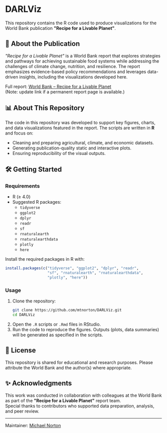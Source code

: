 # DARLViz

This repository contains the R code used to produce visualizations for the World Bank publication **"Recipe for a Livable Planet"**.

## 📘 About the Publication
*"Recipe for a Livable Planet"* is a World Bank report that explores strategies and pathways for achieving sustainable food systems while addressing the challenges of climate change, nutrition, and resilience. The report emphasizes evidence-based policy recommendations and leverages data-driven insights, including the visualizations developed here.

Full report: [World Bank – Recipe for a Livable Planet](https://www.worldbank.org/en/news/report/2025/01/23/recipe-for-a-livable-planet)  
(Note: update link if a permanent report page is available.)

## 📊 About This Repository
The code in this repository was developed to support key figures, charts, and data visualizations featured in the report. The scripts are written in **R** and focus on:
- Cleaning and preparing agricultural, climate, and economic datasets.
- Generating publication-quality static and interactive plots.
- Ensuring reproducibility of the visual outputs.

## 🛠️ Getting Started

### Requirements
- R (≥ 4.0)
- Suggested R packages:
  - `tidyverse`
  - `ggplot2`
  - `dplyr`
  - `readr`
  - `sf`
  - `rnaturalearth`
  - `rnaturalearthdata`
  - `plotly`
  - `here`

Install the required packages in R with:
```r
install.packages(c("tidyverse", "ggplot2", "dplyr", "readr", 
                   "sf", "rnaturalearth", "rnaturalearthdata", 
                   "plotly", "here"))
```

### Usage
1. Clone the repository:
   ```bash
   git clone https://github.com/mtnorton/DARLViz.git
   cd DARLViz
   ```
2. Open the `.R` scripts or `.Rmd` files in RStudio.
3. Run the code to reproduce the figures. Outputs (plots, data summaries) will be generated as specified in the scripts.

## 📜 License
This repository is shared for educational and research purposes. Please attribute the World Bank and the author(s) where appropriate.

## ✨ Acknowledgments
This work was conducted in collaboration with colleagues at the World Bank as part of the **"Recipe for a Livable Planet"** report team.  
Special thanks to contributors who supported data preparation, analysis, and peer review.

---
Maintainer: [Michael Norton](https://github.com/mtnorton)

